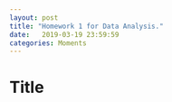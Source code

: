 ```yaml
---
layout: post
title: "Homework 1 for Data Analysis."
date:   2019-03-19 23:59:59
categories: Moments
---
```


# Title
